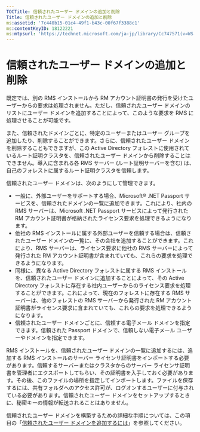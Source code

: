 ```yaml
---
TOCTitle: 信頼されたユーザー ドメインの追加と削除
Title: 信頼されたユーザー ドメインの追加と削除
ms:assetid: '7c440b15-01c4-49f1-b43c-00f67f3388c1'
ms:contentKeyID: 18122221
ms:mtpsurl: 'https://technet.microsoft.com/ja-jp/library/Cc747571(v=WS.10)'
---
```


信頼されたユーザー ドメインの追加と削除
=======================================

既定では、別の RMS インストールから RM アカウント証明書の発行を受けたユーザーからの要求は処理されません。ただし、信頼されたユーザー ドメインのリストにユーザー ドメインを追加することによって、このような要求を RMS に処理させることが可能です。

また、信頼されたドメインごとに、特定のユーザーまたはユーザー グループを追加したり、削除することができます。さらに、信頼されたユーザー ドメインを削除することもできますが、この Active Directory フォレストに使用されているルート証明クラスタを、信頼されたユーザー ドメインから削除することはできません。導入に含まれる各 RMS サーバー (ルート証明サーバーを含む) は、自己のフォレストに属するルート証明クラスタを信頼します。

信頼されたユーザー ドメインは、次のようにして管理できます。

-   一般に、外部ユーザーをサポートする場合、Microsoft® .NET Passport サービスを、信頼されたドメインの一覧に追加できます。これにより、社内の RMS サーバーは、Microsoft .NET Passport サービスによって発行された RM アカウント証明書が格納されたライセンス要求を処理できるようになります。
-   他社の RMS インストールに属する外部ユーザーを信頼する場合は、信頼されたユーザー ドメインの一覧に、その会社を追加することができます。これにより、RMS サーバーは、ライセンス要求に他社の RMS サーバーによって発行された RM アカウント証明書が含まれていても、これらの要求を処理できるようになります。
-   同様に、異なる Active Directory フォレストに属する RMS インストールを、信頼されたユーザー ドメインに追加することによって、その Active Directory フォレストに存在する社内ユーザーからのライセンス要求を処理することができます。これによって、現在のフォレストに存在する RMS サーバーは、他のフォレストの RMS サーバーから発行された RM アカウント証明書がライセンス要求に含まれていても、これらの要求を処理できるようになります。
-   信頼されたユーザー ドメインごとに、信頼する電子メール ドメインを指定できます。信頼された Passport ドメインで、信頼しない電子メール ユーザーやドメインを指定できます。

RMS インストールを、信頼されたユーザー ドメインの一覧に追加するには、追加する RMS インストールのサーバー ライセンサ証明書をインポートする必要があります。信頼するサーバーまたはクラスタからのサーバー ライセンサ証明書を管理者にエクスポートしてもらい、その証明書を入手しておく必要があります。その後、このファイルの場所を指定してインポートします。ファイルを保存するには、共有フォルダへのアクセス許可が、ログオンするユーザーに付与されている必要があります。信頼されたユーザー ドメインをセットアップするときに、秘密キーの情報が転送されることはありません。

信頼されたユーザー ドメインを構築するための詳細な手順については、この項目の「[信頼されたユーザー ドメインを追加するには](https://technet.microsoft.com/ed672e58-6272-4ac0-a434-d1d938037e93)」を参照してください。
